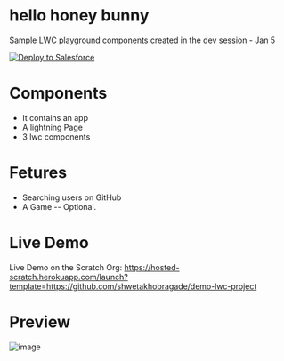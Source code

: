 # hello honey bunny
 Sample LWC playground components created in the dev session - Jan 5
 
<a href="https://githubsfdeploy.herokuapp.com">
  <img alt="Deploy to Salesforce"
       src="https://raw.githubusercontent.com/afawcett/githubsfdeploy/master/deploy.png">
</a>

# Components 
 - It contains an app 
 - A lightning Page
 - 3 lwc components 

# Fetures 
 - Searching users on GitHub
 - A Game -- Optional.

 
# Live Demo
Live Demo on the Scratch Org: https://hosted-scratch.herokuapp.com/launch?template=https://github.com/shwetakhobragade/demo-lwc-project

# Preview
![image](https://user-images.githubusercontent.com/121805327/217183034-aca63e40-9ecd-44fa-ad8f-b6ca82f68a42.png)




